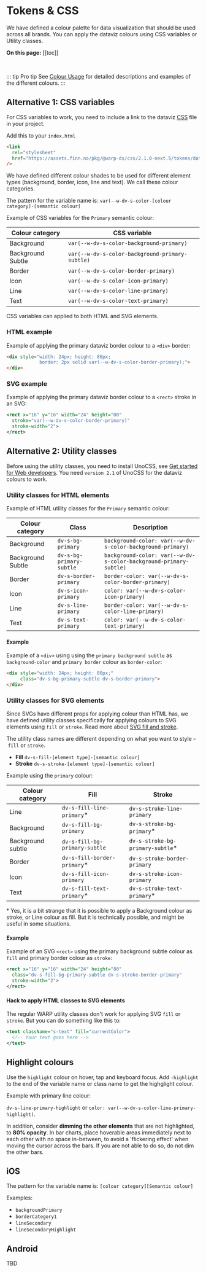 # Tokens & CSS

We have defined a colour palette for data visualization that should be used across all brands. You can apply the dataviz colours using CSS variables or Utility classes.

**On this page:**
[[toc]]

<br>

::: tip Pro tip
See [Colour Usage](/foundations/data-visualization/colour-usage/) for detailed descriptions and examples of the different colours. 
:::

## Alternative 1: CSS variables
For CSS variables to work, you need to include a link to the dataviz [CSS](https://assets.finn.no/pkg/@warp-ds/css/2.1.0-next.5/tokens/dataviz.css) file in your project.

Add this to your `index.html`

```html
<link
  rel="stylesheet"
  href="https://assets.finn.no/pkg/@warp-ds/css/2.1.0-next.5/tokens/dataviz.css"
/>
```

We have defined different colour shades to be used for different element types (background, border, icon, line and text). We call these colour categories. 

The pattern for the variable name is: `var(--w-dv-s-color-[colour category]-[semantic colour]`

Example of CSS variables for the `Primary` semantic colour:

| Colour category | CSS variable      |  
| -------------- | ----------------- | 
| Background     | `var(--w-dv-s-color-background-primary)` | 
| Background Subtle | `var(--w-dv-s-color-background-primary-subtle)` | 
| Border         | `var(--w-dv-s-color-border-primary)` |
| Icon           | `var(--w-dv-s-color-icon-primary)` |
| Line           | `var(--w-dv-s-color-line-primary)` |
| Text           | `var(--w-dv-s-color-text-primary)` |

CSS variables can applied to both HTML and SVG elements. 

### HTML example
Example of applying the primary dataviz border colour to a `<div>` border:

``` html
<div style="width: 24px; height: 80px; 
            border: 2px solid var(--w-dv-s-color-border-primary);">
</div>
```  

### SVG example
Example of applying the primary dataviz border colour to a `<rect>` stroke in an SVG:

``` xml
<rect x="16" y="16" width="24" height="80"
  stroke="var(--w-dv-s-color-border-primary)" 
  stroke-width="2">
</rect>

```  

## Alternative 2: Utility classes

Before using the utility classes, you need to install UnoCSS, see [Get started for Web developers](/get-started/developers/web/). You need `version 2.1` of UnoCSS for the dataviz colours to work.

### Utility classes for HTML elements

Example of HTML utility classes for the `Primary` semantic colour:

| Colour category | Class   | Description |  
| -------------- | ------------------- |  ----------------- | 
| Background     | `dv-s-bg-primary` |  `background-color: var(--w-dv-s-color-background-primary)` |
| Background Subtle | `dv-s-bg-primary-subtle` |  `background-color: var(--w-dv-s-color-background-primary-subtle)` |  
| Border         | `dv-s-border-primary` |`border-color: var(--w-dv-s-color-border-primary)` |
| Icon           | `dv-s-icon-primary` | `color: var(--w-dv-s-color-icon-primary)` |
| Line           | `dv-s-line-primary` | `border-color: var(--w-dv-s-color-line-primary)` |
| Text           | `dv-s-text-primary` | `color: var(--w-dv-s-color-text-primary)` |

#### Example

Example of a `<div>` using using the `primary background subtle` as `background-color` and `primary border` colour as `border-color`: 

``` html
<div style="width: 24px; height: 80px;" 
     class="dv-s-bg-primary-subtle dv-s-border-primary">
</div>
```  

### Utility classes for SVG elements

Since SVGs have different props for applying colour than HTML has, we have defined utility classes specifically for applying colours to SVG elements using `fill` or `stroke`. Read more about [SVG fill and stroke](https://developer.mozilla.org/en-US/docs/Web/SVG/Tutorial/Fills_and_Strokes).

The utility class names are different depending on what you want to style – `fill` or `stroke`. 
- **Fill** `dv-s-fill-[element type]-[semantic colour]`
- **Stroke** `dv-s-stroke-[element type]-[semantic colour]`


Example using the `primary` colour:

| Colour category | Fill                | Stroke               |
| -------------- | ------------------- | ------------------- |
| Line           | `dv-s-fill-line-primary`* | `dv-s-stroke-line-primary` |
| Background     | `dv-s-fill-bg-primary` | `dv-s-stroke-bg-primary`* |  
| Background subtle | `dv-s-fill-bg-primary-subtle` | `dv-s-stroke-bg-primary-subtle`* |
| Border         | `dv-s-fill-border-primary`* | `dv-s-stroke-border-primary` |
| Icon           | `dv-s-fill-icon-primary` | `dv-s-stroke-icon-primary` | 
| Text           | `dv-s-fill-text-primary`* | `dv-s-stroke-text-primary`* | 

 \* Yes, it is a bit strange that it is possible to apply a Background colour as stroke, or Line colour as fill. But it is technically possible, and might be useful in some situations.


#### Example
Example of an SVG `<rect>` using the primary background subtle colour as `fill` and primary border colour as `stroke`: 

``` xml
<rect x="16" y="16" width="24" height="80"
  class="dv-s-fill-bg-primary-subtle dv-s-stroke-border-primary"
  stroke-width="2">
</rect>
```  


#### Hack to apply HTML classes to SVG elements

The regular WARP utility classes don't work for applying SVG `fill` or `stroke`. But you can do something like this to:

``` xml
<text className="s-text" fill="currentColor">
  <!-- Your text goes here -->
</text>
```  

## Highlight colours

Use the `highlight` colour on hover, tap and keyboard focus. Add `-highlight` to the end of the variable name or class name to get the highglight colour. 

Example with primary line colour:

`dv-s-line-primary-highlight` or `color: var(--w-dv-s-color-line-primary-highlight)`. 

In addition, consider **dimming the other elements** that are not highlighted, to **80% opacity**. In bar charts, place hoverable areas immediately next to each other with no space in-between, to avoid a 'flickering effect' when moving the cursor across the bars. If you are not able to do so, do not dim the other bars.

## iOS

The pattern for the variable name is: `[colour category][Semantic colour]`

Examples:
- `backgroundPrimary`
- `borderCategory1`
- `lineSecondary`
- `lineSecondaryHighlight`
 

## Android

TBD

